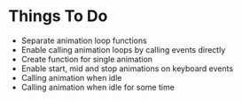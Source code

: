# Things To Do
* Separate animation loop functions
* Enable calling animation loops by calling events directly
* Create function for single animation
* Enable start, mid and stop animations on keyboard events
* Calling animation when idle
* Calling animation when idle for some time